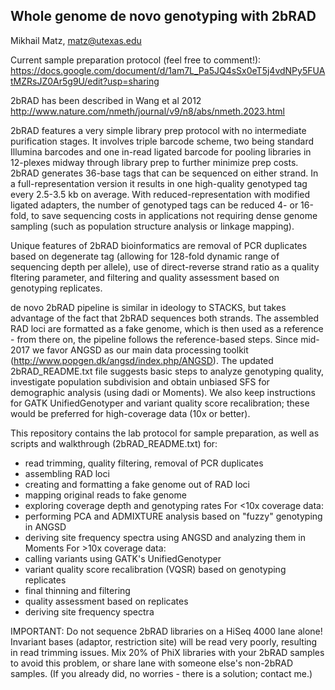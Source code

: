 Whole genome de novo genotyping with 2bRAD
------------------------------------------

Mikhail Matz, matz@utexas.edu

Current sample preparation protocol (feel free to comment!): https://docs.google.com/document/d/1am7L_Pa5JQ4sSx0eT5j4vdNPy5FUAtMZRsJZ0Ar5g9U/edit?usp=sharing

2bRAD has been described in Wang et al 2012 
http://www.nature.com/nmeth/journal/v9/n8/abs/nmeth.2023.html 

2bRAD features a very simple library prep protocol with no intermediate purification stages. It involves triple barcode scheme, two being standard Illumina barcodes and one in-read ligated barcode for pooling libraries in 12-plexes midway through library prep to further minimize prep costs. 2bRAD generates 36-base tags that can be sequenced on either strand. In a full-representation version it results in one high-quality genotyped tag every 2.5-3.5 kb on average. With reduced-representation with modified ligated adapters, the number of genotyped tags can be reduced 4- or 16-fold, to save sequencing costs in applications not requiring dense genome sampling (such as population structure analysis or linkage mapping). 

Unique features of 2bRAD bioinformatics are removal of PCR duplicates based on degenerate tag (allowing for 128-fold dynamic range of sequencing depth per allele), use of direct-reverse strand ratio as a quality fltering parameter, and filtering and quality assessment based on genotyping replicates.

de novo 2bRAD pipeline is similar in ideology to STACKS, but takes advantage of the fact that 2bRAD sequences both strands. The assembled RAD loci are formatted as a fake genome, which is then used as a reference - from there on, the pipeline follows the reference-based steps. Since mid-2017 we favor ANGSD as our main data processing toolkit (http://www.popgen.dk/angsd/index.php/ANGSD). The updated 2bRAD_README.txt file suggests basic steps to analyze genotyping quality, investigate population subdivision and obtain unbiased SFS for demographic analysis (using dadi or Moments). We also keep instructions for  GATK UnifiedGenotyper and variant quality score recalibration; these would be preferred for high-coverage data (10x or better). 

This repository contains the lab protocol for sample preparation, as well as scripts and walkthrough (2bRAD_README.txt) for:
- read trimming, quality filtering, removal of PCR duplicates
- assembling RAD loci
- creating and formatting a fake genome out of RAD loci
- mapping original reads to fake genome
- exploring coverage depth and genotyping rates
For <10x coverage data:
- performing PCA and ADMIXTURE analysis based on "fuzzy" genotyping in ANGSD
- deriving site frequency spectra using ANGSD and analyzing them in Moments
For >10x coverage data:
- calling variants using GATK's UnifiedGenotyper
- variant quality score recalibration (VQSR) based on genotyping replicates
- final thinning and filtering
- quality assessment based on replicates
- deriving site frequency spectra

IMPORTANT: Do not sequence 2bRAD libraries on a HiSeq 4000 lane alone! Invariant bases (adaptor, restriction site) will be read very poorly, resulting in read trimming issues. Mix 20% of PhiX libraries with your 2bRAD samples to avoid this problem, or share lane with someone else's non-2bRAD samples. (If you already did, no worries - there is a solution; contact me.)
